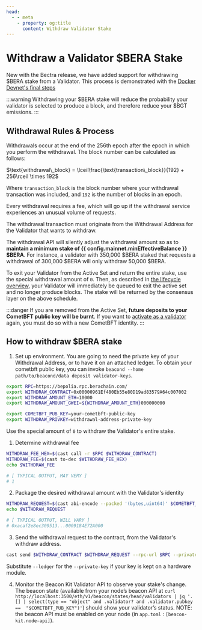 ```yaml
---
head:
  - - meta
    - property: og:title
      content: Withdraw Validator Stake
---
```


<script setup>
  import config from '@berachain/config/constants.json';
</script>

# Withdraw a Validator $BERA Stake

New with the Bectra release, we have added support for withdrawing $BERA stake from a Validator. This process is demonstrated 
with the [Docker Devnet's final steps]()

:::warning
Withdrawing your $BERA stake will reduce the probability your validator
is selected to produce a block, and therefore reduce your $BGT emissions.
:::

## Withdrawal Rules & Process

Withdrawals occur at the end of the 256th epoch after the epoch in which you perform the withdrawal.
The block number can be calculated as follows:

$\text{withdrawal\_block} = \lceil\frac{\text{transaction\_block}}{192} + 256\rceil \times 192$

Where `transaction_block` is the block number where your withdrawal transaction was included, and `192` is the number of blocks in an epoch.

Every withdrawal requires a fee, which will go up if the withdrawal service experiences an unusual volume of requests.

The withdrawal transaction must originate from the Withdrawal Address for the Validator that wants to withdraw.

The withdrawal API will silently adjust the withdrawal amount so as to **maintain a minimum stake of {{ config.mainnet.minEffectiveBalance }} $BERA**. For instance, a validator with 350,000 $BERA staked that requests a withdrawal of 300,000 $BERA will only withdraw 50,000 $BERA.

To exit your Validator from the Active Set and return the entire stake, use the special withdrawal amount of `0`. Then, as described in [the lifecycle overview](/nodes/validator-lifecycle), your Validator will immediately be queued to exit the active set and no longer produce blocks. The stake will be returned by the consensus layer on the above schedule.

:::danger
If you are removed from the Active Set, **future deposits to your CometBFT public key will be burnt**. If you want to [activate as a validator](/nodes/guides/validator) again, you must do so with a new CometBFT identity.
:::

## How to withdraw $BERA stake

1. Set up environment. You are going to need the private key of your Withdrawal Address, or to have it on an attached ledger. To obtain your cometbft public key, you can invoke `beacond --home path/to/beacond/data deposit validator-keys`.

```bash
export RPC=https://bepolia.rpc.berachain.com/
export WITHDRAW_CONTRACT=0x00000961Ef480Eb55e80D19ad83579A64c007002
export WITHDRAW_AMOUNT_ETH=10000
export WITHDRAW_AMOUNT_GWEI=${WITHDRAW_AMOUNT_ETH}000000000

export COMETBFT_PUB_KEY=your-cometbft-public-key
export WITHDRAW_PRIVKEY=withdrawal-address-private-key
```

Use the special amount of `0` to withdraw the Validator's entire stake.

1. Determine withdrawal fee

```bash
WITHDRAW_FEE_HEX=$(cast call -r $RPC $WITHDRAW_CONTRACT)
WITHDRAW_FEE=$(cast to-dec $WITHDRAW_FEE_HEX)
echo $WITHDRAW_FEE

# [ TYPICAL OUTPUT, MAY VERY ]
# 1
```

2. Package the desired withdrawal amount with the Validator's identity

```bash
WITHDRAW_REQUEST=$(cast abi-encode --packed '(bytes,uint64)' $COMETBFT_PUB_KEY $WITHDRAW_AMOUNT_GWEI)
echo $WITHDRAW_REQUEST

# [ TYPICAL OUTPUT, WILL VARY ]
# 0xacaf2e8ec309513...0009184E72A000
```

3. Send the withdrawal request to the contract, from the Validator's withdraw address.

  ```bash
  cast send $WITHDRAW_CONTRACT $WITHDRAW_REQUEST --rpc-url $RPC --private-key $WITHDRAW_PRIVKEY --value ${WITHDRAW_FEE}wei
  ```

  Substitute `--ledger` for the `--private-key` if your key is kept on a hardware module.

4. Monitor the Beacon Kit Validator API to observe your stake's change.
   The beacon state (available from your node’s beacon API at `curl http://localhost:3500/eth/v1/beacon/states/head/validators | jq '.[] | select(type == "object" and .validator? and .validator.pubkey ==  "$COMETBFT_PUB_KEY")'`) should show your validator’s status. NOTE: the beacon API must be enabled on your node (in `app.toml` : `[beacon-kit.node-api]`).
